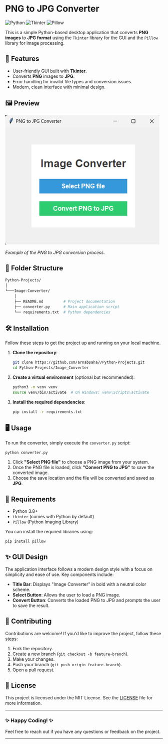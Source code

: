 
# PNG to JPG Converter

![Python](https://img.shields.io/badge/Python-3.8%2B-blue.svg) ![Tkinter](https://img.shields.io/badge/Tkinter-GUI-orange.svg) ![Pillow](https://img.shields.io/badge/Pillow-Image--Processing-yellow.svg)

This is a simple Python-based desktop application that converts **PNG images** to **JPG format** using the `Tkinter` library for the GUI and the `Pillow` library for image processing.

## 🚀 Features

- User-friendly GUI built with **Tkinter**.
- Converts **PNG** images to **JPG**.
- Error handling for invalid file types and conversion issues.
- Modern, clean interface with minimal design.

## 🖼️ Preview

![Preview](demo.png)

*Example of the PNG to JPG conversion process.*

## 📂 Folder Structure

```bash
Python-Projects/
│
└───Image-Converter/
    │
    ├── README.md         # Project documentation
    ├── converter.py      # Main application script
    └── requirements.txt  # Python dependencies
```

## 🛠️ Installation

Follow these steps to get the project up and running on your local machine.

1. **Clone the repository**:
   ```bash
   git clone https://github.com/arnabsaha7/Python-Projects.git
   cd Python-Projects/Image_Converter
   ```

2. **Create a virtual environment** (optional but recommended):
   ```bash
   python3 -m venv venv
   source venv/bin/activate  # On Windows: venv\Scripts\activate
   ```

3. **Install the required dependencies**:
   ```bash
   pip install -r requirements.txt
   ```

## 🖥️ Usage

To run the converter, simply execute the `converter.py` script:

```bash
python converter.py
```

1. Click **"Select PNG file"** to choose a PNG image from your system.
2. Once the PNG file is loaded, click **"Convert PNG to JPG"** to save the converted image.
3. Choose the save location and the file will be converted and saved as **JPG**.

## 🧰 Requirements

- Python 3.8+
- `tkinter` (comes with Python by default)
- `Pillow` (Python Imaging Library)

You can install the required libraries using:

```bash
pip install pillow
```

## ✨ GUI Design

The application interface follows a modern design style with a focus on simplicity and ease of use. Key components include:

- **Title Bar**: Displays "Image Converter" in bold with a neutral color scheme.
- **Select Button**: Allows the user to load a PNG image.
- **Convert Button**: Converts the loaded PNG to JPG and prompts the user to save the result.

## 🤝 Contributing

Contributions are welcome! If you'd like to improve the project, follow these steps:

1. Fork the repository.
2. Create a new branch (`git checkout -b feature-branch`).
3. Make your changes.
4. Push your branch (`git push origin feature-branch`).
5. Open a pull request.

## 📜 License

This project is licensed under the MIT License. See the [LICENSE](../LICENSE) file for more information.

---

### ✨ Happy Coding! ✨

Feel free to reach out if you have any questions or feedback on the project.

---

